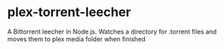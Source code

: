 # plex-torrent-leecher
A Bittorrent leecher in Node.js. Watches a directory for .torrent files and moves them to plex media folder when finished
